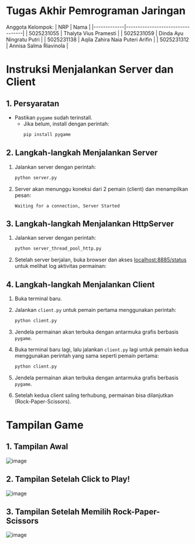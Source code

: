 # Tugas Akhir Pemrograman Jaringan

Anggota Kelompok:
| NRP         | Nama                             |
|-------------|----------------------------------|
| 5025231055  | Thalyta Vius Pramesti            |
| 5025231059  | Dinda Ayu Ningratu Putri         |
| 5025231138  | Aqila Zahira Naia Puteri Arifin  |
| 5025231312  | Annisa Salma Riavinola           |

# Instruksi Menjalankan Server dan Client

## 1. Persyaratan

- Pastikan `pygame` sudah terinstall.
  - Jika belum, install dengan perintah:
    ```bash
    pip install pygame
    ```

## 2. Langkah-langkah Menjalankan Server

1. Jalankan server dengan perintah:
    ```bash
    python server.py
    ```

2. Server akan menunggu koneksi dari 2 pemain (client) dan menampilkan pesan:
    ```
    Waiting for a connection, Server Started
    ```

## 3. Langkah-langkah Menjalankan HttpServer

1. Jalankan server dengan perintah:
    ```bash
    python server_thread_pool_http.py
    ```

2. Setelah server berjalan, buka browser dan akses [localhost:8885/status](http://localhost:8885/status) untuk melihat log aktivitas permainan:


## 4. Langkah-langkah Menjalankan Client

1. Buka terminal baru.

2. Jalankan `client.py` untuk pemain pertama menggunakan perintah:
    ```bash
    python client.py
    ```

3. Jendela permainan akan terbuka dengan antarmuka grafis berbasis `pygame`.

4. Buka terminal baru lagi, lalu jalankan `client.py` lagi untuk pemain kedua menggunakan perintah yang sama seperti pemain pertama:
    ```bash
    python client.py
    ```

5. Jendela permainan akan terbuka dengan antarmuka grafis berbasis `pygame`.

6. Setelah kedua client saling terhubung, permainan bisa dilanjutkan (Rock-Paper-Scissors).

# Tampilan Game
## 1. Tampilan Awal
![image](https://github.com/user-attachments/assets/7c645b28-5985-4ae6-b2fd-e0018bc02b94)
## 2. Tampilan Setelah Click to Play!
![image](https://github.com/user-attachments/assets/4fad6f64-d389-40e9-ae72-c4468ced5eff)
## 3. Tampilan Setelah Memilih Rock-Paper-Scissors
![image](https://github.com/user-attachments/assets/a7ea26ef-70d6-40c5-b236-133959d77a5c)


